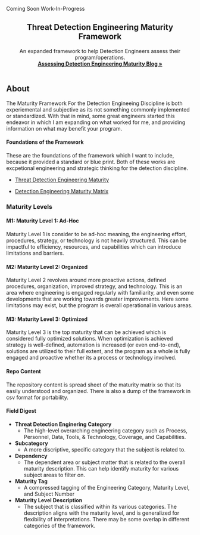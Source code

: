Coming Soon Work-In-Progress
<br />
<div align="center">
  <h2 align="center">Threat Detection Engineering Maturity Framework</h2>
  <p align="center">
    An expanded framework to help Detection Engineers assess their program/operations.
    <br />
    <a href="test"><strong>Assessing Detection Engineering Maturity Blog »</strong></a>
    <br />
    <br />
  </p>
</div>

## About
The Maturity Framework For the Detection Engineeing Discipline is both experiemental and subjective as its not something commonly implemented or standardized. With that in mind, some great engineers started this endeavor in which I am expanding on what worked for me, and providing information on what may benefit your program. 

#### Foundations of the Framework 
These are the foundations of the framework which I want to include, because it provided a standard or blue print. Both of these works are excpetional engineering and strategic thinking for the detection discipline. 

- [Threat Detection Engineering Maturity](https://medium.com/snowflake/threat-detection-maturity-framework-23bbb74db2bc)

- [Detection Engineering Maturity Matrix](https://detectionengineering.io/)

### Maturity Levels 
#### M1: Maturity Level 1: Ad-Hoc
Maturity Level 1 is consider to be ad-hoc meaning, the engineering effort, procedures, strategy, or technology is not heavily structured. This can be impactful to efficiency, resources, and capabilities which can introduce limitations and barriers.

#### M2: Maturity Level 2: Organized
Maturity Level 2 revolves around more proactive actions, defined procedures, organization, improved strategy, and technology. This is an area where engineering is engaged regularly with familiarity, and even some developments that are working towards greater improvements. Here some limitations may exist, but the program is overall operational in various areas.

#### M3: Maturity Level 3: Optimized
Maturity Level 3 is the top maturity that can be achieved which is considered fully optimized solutions. When optimization is achieved strategy is well-defined, automation is increased (or even end-to-end), solutions are utilized to their full extent, and the program as a whole is fully engaged and proactive whether its a process or technology involved.


#### Repo Content
The repository content is spread sheet of the maturity matrix so that its easily understood and organized. There is also a dump of the framework in csv format for portability.

#### Field Digest 

- **Threat Detection Enginering Category**
  - The high-level overarching engineering category such as Process, Personnel, Data, Tools, & Technology, Coverage, and Capabilities. 
- **Subcategory**
  - A more discriptive, specific category that the subject is related to.
- **Dependency**
  - The dependent area or subject matter that is related to the overall maturity description. This can help identify maturity for various subject areas to filter on.
- **Maturity Tag**
  - A compressed tagging of the Engineering Category, Maturity Level, and Subject Number
- **Maturity Level Description**
  - The subject that is classified within its various categories. The description aligns with the maturity level, and is generalized for flexibility of interpretations. There may be some overlap in different categories of the framework. 






